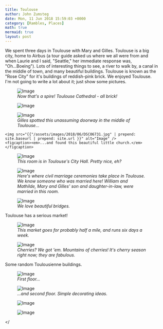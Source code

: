 ```yaml
---
title: Toulouse
author: John Zumsteg
date: Mon, 11 Jun 2018 15:59:03 +0000
category: [Rambles, Places]
math: true
mermaid: true
layout: post
---
```

We spent three days in Toulouse with Mary and Gilles. Toulouse is a big city, home to Airbus (a tour guide asked us where we all were from and when Laurie and I said, "Seattle," her immediate response was, "Oh...Boeing"). Lots of interesting things to see, a river to walk by, a canal in the middle of town, and many beautiful buildings. Toulouse is known as the "Rose City" for it's buildings of reddish-pink brick. We enjoyed Toulouse. I'm not going to write a lot about it; just show some pictures.
<figure class = "portrait">
	<img src="{{"/assets/images/2018/06/DSC06744-1.jpg" | prepend: site.baseurl | prepend: site.url }}" alt="Image" />
	<figcaption><em>Now that's a spire! Toulouse Cathedral - all brick!</em></figcaption>
</figure>
<figure class = "portrait">
	<img src="{{"/assets/images/2018/06/DSC06736-e1528712213794.jpg" | prepend: site.baseurl | prepend: site.url }}" alt="Image" />
	<figcaption><em> </em></figcaption>
</figure>

<figure class = "portrait">
	<img src="{{"/assets/images/2018/06/DSC06737-e1528709421548.jpg" | prepend: site.baseurl | prepend: site.url }}" alt="Image" />
	<figcaption><em>Gilles spotted this unassuming doorway in the middle of Toulouse...</em></figcaption>
</figure>

><figure class = "portrait">
	<img src="{{"/assets/images/2018/06/DSC06731.jpg" | prepend: site.baseurl | prepend: site.url }}" alt="Image" />
	<figcaption><em>...and found this beautiful little church.</em></figcaption>
</figure>

<figure class = "landscape">
	<img src="{{"/assets/images/2018/06/DSC06766-1.jpg" | prepend: site.baseurl | prepend: site.url }}" alt="Image" />
	<figcaption><em>This room is in Toulouse's City Hall. Pretty nice, eh?</em></figcaption>
</figure>

<figure class = "landscape">
	<img src="{{"/assets/images/2018/06/DSC06768.jpg" | prepend: site.baseurl | prepend: site.url }}" alt="Image" />
	<figcaption><em>Here's where civil marriage ceremonies take place in Toulouse. We know someone who was married here! William and Mathilde, Mary and Gilles' son and daughter-in-law, were married in this room.</em></figcaption>
</figure>


<figure class = "landscape">
	<img src="{{"/assets/images/2018/06/DSC06719-1.jpg" | prepend: site.baseurl | prepend: site.url }}" alt="Image" />
	<figcaption><em>We love beautiful bridges.</em></figcaption>
</figure>



Toulouse has a serious market!
<figure class = "landscape">
	<img src="{{"/assets/images/2018/06/DSC06683-e1528709119597.jpg" | prepend: site.baseurl | prepend: site.url }}" alt="Image" />
	<figcaption><em>This market goes for probably half a mile, and runs six days a week.</em></figcaption>
</figure>
<figure class = "landscape">
	<img src="{{"/assets/images/2018/06/DSC06685-e1528709163328.jpg" | prepend: site.baseurl | prepend: site.url }}" alt="Image" />
	<figcaption><em>Cherries? We got 'em. Mountains of cherries! It's cherry season right now; they are fabulous.</em></figcaption>
</figure>


Some random Toulousienne buildings.

<figure class = "portrait">
	<img src="{{"/assets/images/2018/06/DSC06704-e1528731699451.jpg" | prepend: site.baseurl | prepend: site.url }}" alt="Image" />
	<figcaption><em>First floor...</em></figcaption>
</figure>


<figure class = "portrait">
	<img src="{{"/assets/images/2018/06/DSC06703-e1528731756454.jpg" | prepend: site.baseurl | prepend: site.url }}" alt="Image" />
	<figcaption><em>...and second floor. Simple decorating ideas.</em></figcaption>
</figure>


<figure class = "landscape">
	<img src="{{"/assets/images/2018/06/DSC06729-e1528724353342.jpg" | prepend: site.baseurl | prepend: site.url }}" alt="Image" />
	<figcaption><em> </em></figcaption>
</figure>

<figure class = "landscape">
	<img src="{{"/assets/images/2018/06/DSC06710.jpg" | prepend: site.baseurl | prepend: site.url }}" alt="Image" />
	<figcaption></figcaption>
</figure>

</


